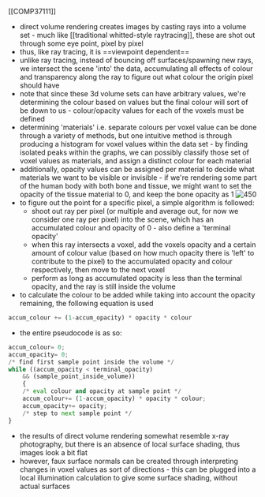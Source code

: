 [[COMP37111]]

- direct volume rendering creates images by casting rays into a volume set - much like [[traditional whitted-style raytracing]], these are shot out through some eye point, pixel by pixel
- thus, like ray tracing, it is ==viewpoint dependent==
- unlike ray tracing, instead of bouncing off surfaces/spawning new rays, we intersect the scene 'into' the data, accumulating all effects of colour and transparency along the ray to figure out what colour the origin pixel should have
- note that since these 3d volume sets can have arbitrary values, we're determining the colour based on values but the final colour will sort of be down to us - colour/opacity values for each of the voxels must be defined
- determining 'materials' i.e. separate colours per voxel value can be done through a variety of methods, but one intuitive method is through producing a histogram for voxel values within the data set - by finding isolated peaks within the graphs, we can possibly classify those set of voxel values as materials, and assign a distinct colour for each material
- additionally, opacity values can be assigned per material to decide what materials we want to be visible or invisible - if we're rendering some part of the human body with both bone and tissue, we might want to set the opacity of the tissue material to 0, and keep the bone opacity as 1
![450](https://i.imgur.com/oogwB4E.png)
- to figure out the point for a specific pixel, a simple algorithm is followed:
	- shoot out ray per pixel (or multiple and average out, for now we consider one ray per pixel) into the scene, which has an accumulated colour and opacity of 0 - also define a 'terminal opacity'
	- when this ray intersects a voxel, add the voxels opacity and a certain amount of colour value (based on how much opacity there is 'left' to contribute to the pixel) to the accumulated opacity and colour respectively, then move to the next voxel
	- perform as long as accumulated opacity is less than the terminal opacity, and the ray is still inside the volume
- to calculate the colour to be added while taking into account the opacity remaining, the following equation is used 
```python
accum_colour += (1-accum_opacity) * opacity * colour
```
- the entire pseudocode is as so:
```python
accum_colour= 0; 
accum_opacity= 0; 
/* find first sample point inside the volume */ 
while ((accum_opacity < terminal_opacity) 
	&& (sample_point_inside_volume)) 
	{ 
	/* eval colour and opacity at sample point */ 
	accum_colour+= (1-accum_opacity) * opacity * colour; 
	accum_opacity+= opacity; 
	/* step to next sample point */
}

```

- the results of direct volume rendering somewhat resemble x-ray photography, but there is an absence of local surface shading, thus images look a bit flat
- however, faux surface normals can be created through interpreting changes in voxel values as sort of directions - this can be plugged into a local illumination calculation to give some surface shading, without actual surfaces